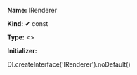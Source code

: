 **Name:** IRenderer

**Kind:** ✔ const

**Type:** <>

**Initializer:**

DI.createInterface<IRenderer>('IRenderer').noDefault()

